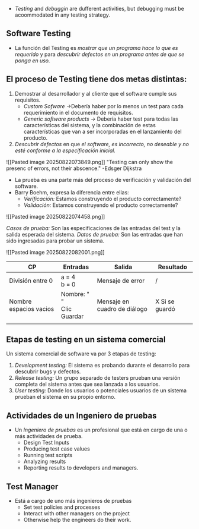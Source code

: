 - *Testing* and *debuggin* are dufferent activities, but debugging must be acoommodated in any testing strategy.

## Software Testing
- La función del Testing es *mostrar que un programa hace lo que es requerido* y para *descubrir defectos en un programa antes de que se ponga en uso.*
	


## El proceso de Testing tiene dos metas distintas:
1. Demostrar al desarrollador y al cliente que el software cumple sus requisitos.
	- *Custom Sofware* ->Debería haber por lo menos un test para cada requerimiento in el documento de requisitos.
	- *Generic software products* -> Debería haber test para todas las características del sistema, y la combinación de estas características que van a ser incorporadas en el lanzamiento del producto.
2. *Descubrir defectos* en que *el software, es incorrecto, no deseable y no esté conforme a la especificación inicial.*

![[Pasted image 20250822073849.png]]
"Testing can only show the presenc of errors, not their abscence." 
-Edsger Dijkstra

- La prueba es una parte más del proceso de verificación y validación del software.
- Barry Boehm, expresa la diferencia entre ellas:
	- *Verificación:* Estamos construyendo el producto correctamente?
	- *Validación:* Estamos construyendo el producto correctamente?

![[Pasted image 20250822074458.png]]

*Casos de prueba:* Son las especificaciones de las entradas del test y la salida esperada del sistema.
*Datos de prueba:* Son las entradas que han sido ingresadas para probar un sistema.

![[Pasted image 20250822082001.png]]


| CP                     | Entradas                        | Salida                       | Resultado      |
| ---------------------- | ------------------------------- | ---------------------------- | -------------- |
| División entre 0       | a = 4 <br>b = 0<br>             | Mensaje de error             | /              |
| Nombre espacios vacios | Nombre: "     "<br>Clic Guardar | Mensaje en cuadro de diálogo | X Si se guardó |
|                        |                                 |                              |                |
## Etapas de testing en un sistema comercial
Un sistema comercial de software va por 3 etapas de testing:
1. *Development testing:* El sistema es probando durante el desarrollo para descubrir bugs y defectos.
2. *Release testing:* Un grupo separado de testers prueban una versión completa del sistema antes que sea lanzada a los usuarios.
3. *User testing:* Donde los usuarios o potenciales usuarios de un sistema prueban el sistema en su propio entorno.


## Actividades de un Ingeniero de pruebas
- Un *Ingeniero de pruebas* es un profesional que está en cargo de una o más actividades de prueba.
	- Design Test Inputs
	- Producing test case values
	- Running test scripts
	- Analyzing results
	- Reporting results to developers and managers.

## Test Manager
- Está a cargo de uno más ingenieros de pruebas
	- Set test policies and processes
	- Interact with other managers on the project
	- Otherwise help the engineers do their work.
	